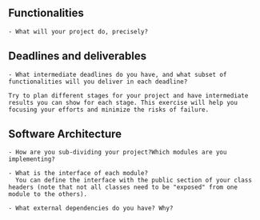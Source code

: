 ## Functionalities

    - What will your project do, precisely?

## Deadlines and deliverables

    - What intermediate deadlines do you have, and what subset of functionalities will you deliver in each deadline?

    Try to plan different stages for your project and have intermediate results you can show for each stage. This exercise will help you focusing your efforts and minimize the risks of failure.

## Software Architecture

    - How are you sub-dividing your project?Which modules are you implementing?

    - What is the interface of each module?
      You can define the interface with the public section of your class headers (note that not all classes need to be "exposed" from one module to the others).

    - What external dependencies do you have? Why?
